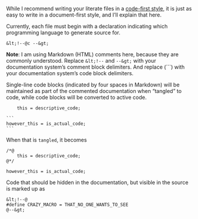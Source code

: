 While I recommend writing your literate files in a [code-first style](code-first.md),
it is just as easy to write in a document-first style, and I’ll explain that here.

Currently, each file must begin with a declaration indicating which programming
language to generate source for.

    &lt;!--@c --&gt;

**Note**: I am using Markdown (HTML) comments here, because they are commonly
understood. Replace `&lt;!--` and `--&gt;` with your documentation system’s comment
block delimiters. And replace (```) with your documentation system’s code block
delimiters.

Single-line code blocks (indicated by four spaces in Markdown) will be maintained as part of
the commented documentation when “tangled” to code, while code blocks will be converted
to active code.

        this = descriptive_code;
    
    ```
    however_this = is_actual_code;
    ```

When that is `tangled`, it becomes

    /*@
        this = descriptive_code;
    @*/
    
    however_this = is_actual_code;

Code that should be hidden in the documentation, but visible in the source is marked up
as

    &lt;!--@
    #define CRAZY_MACRO = THAT_NO_ONE_WANTS_TO_SEE
    @--&gt;
